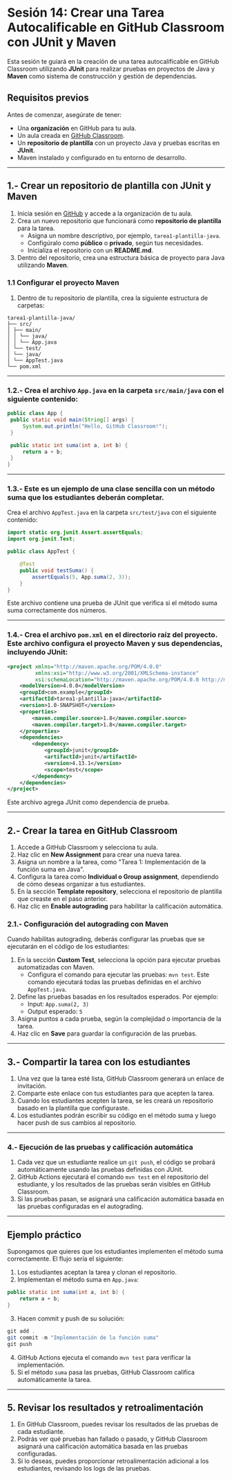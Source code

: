 # Sesión 14: Crear una Tarea Autocalificable en GitHub Classroom con JUnit y Maven

Esta sesión te guiará en la creación de una tarea autocalificable en GitHub Classroom utilizando **JUnit** para realizar pruebas en proyectos de Java y **Maven** como sistema de construcción y gestión de dependencias.

## Requisitos previos

Antes de comenzar, asegúrate de tener:
- Una **organización** en GitHub para tu aula.
- Un aula creada en [GitHub Classroom](https://classroom.github.com/).
- Un **repositorio de plantilla** con un proyecto Java y pruebas escritas en **JUnit**.
- Maven instalado y configurado en tu entorno de desarrollo.

---

## 1.- Crear un repositorio de plantilla con JUnit y Maven

  1. Inicia sesión en [GitHub](https://github.com/) y accede a la organización de tu aula.
  2. Crea un nuevo repositorio que funcionará como **repositorio de plantilla** para la tarea.
      * Asigna un nombre descriptivo, por ejemplo, `tarea1-plantilla-java`.
      * Configúralo como **público** o **privado**, según tus necesidades.
      * Inicializa el repositorio con un **README.md**.
  3. Dentro del repositorio, crea una estructura básica de proyecto para Java utilizando **Maven**.

### 1.1 Configurar el proyecto Maven

  1. Dentro de tu repositorio de plantilla, crea la siguiente estructura de carpetas:
```
tarea1-plantilla-java/
├── src/
│ ├── main/
│ │ └── java/
│ │ └── App.java
│ └── test/
│ └── java/
│ └── AppTest.java
└── pom.xml
```

---

### 1.2.- Crea el archivo `App.java` en la carpeta `src/main/java` con el siguiente contenido:

```java
public class App {
 public static void main(String[] args) {
     System.out.println("Hello, GitHub Classroom!");
 }

 public static int suma(int a, int b) {
     return a + b;
 }
}
```

---

### 1.3.- Este es un ejemplo de una clase sencilla con un método suma que los estudiantes deberán completar.

Crea el archivo `AppTest.java` en la carpeta `src/test/java` con el siguiente contenido:

```Java
import static org.junit.Assert.assertEquals;
import org.junit.Test;

public class AppTest {

    @Test
    public void testSuma() {
        assertEquals(5, App.suma(2, 3));
    }
}
```

Este archivo contiene una prueba de JUnit que verifica si el método suma suma correctamente dos números.

---

### 1.4.- Crea el archivo `pom.xml` en el directorio raíz del proyecto. Este archivo configura el proyecto Maven y sus dependencias, incluyendo JUnit:

```xml
<project xmlns="http://maven.apache.org/POM/4.0.0"
         xmlns:xsi="http://www.w3.org/2001/XMLSchema-instance"
         xsi:schemaLocation="http://maven.apache.org/POM/4.0.0 http://maven.apache.org/xsd/maven-4.0.0.xsd">
    <modelVersion>4.0.0</modelVersion>
    <groupId>com.example</groupId>
    <artifactId>tarea1-plantilla-java</artifactId>
    <version>1.0-SNAPSHOT</version>
    <properties>
        <maven.compiler.source>1.8</maven.compiler.source>
        <maven.compiler.target>1.8</maven.compiler.target>
    </properties>
    <dependencies>
        <dependency>
            <groupId>junit</groupId>
            <artifactId>junit</artifactId>
            <version>4.13.1</version>
            <scope>test</scope>
        </dependency>
    </dependencies>
</project>

```

Este archivo agrega JUnit como dependencia de prueba.

---


## 2.- Crear la tarea en GitHub Classroom

  1. Accede a GitHub Classroom y selecciona tu aula.
  2. Haz clic en **New Assignment** para crear una nueva tarea.
  3. Asigna un nombre a la tarea, como "Tarea 1: Implementación de la función suma en Java".
  4. Configura la tarea como **Individual o Group assignment**, dependiendo de cómo deseas organizar a tus estudiantes.
  5. En la sección **Template repository**, selecciona el repositorio de plantilla que creaste en el paso anterior.
  6. Haz clic en **Enable autograding** para habilitar la calificación automática.


### 2.1.- Configuración del autograding con Maven

Cuando habilitas autograding, deberás configurar las pruebas que se ejecutarán en el código de los estudiantes:

  1. En la sección **Custom Test**, selecciona la opción para ejecutar pruebas automatizadas con Maven.
     * Configura el comando para ejecutar las pruebas: `mvn test`. Este comando ejecutará todas las pruebas definidas en el archivo `AppTest.java`.
  2. Define las pruebas basadas en los resultados esperados. Por ejemplo:
     * Input: `App.suma(2, 3)`
     * Output esperado: `5`
  3. Asigna puntos a cada prueba, según la complejidad o importancia de la tarea.
  4. Haz clic en **Save** para guardar la configuración de las pruebas.

---

## 3.- Compartir la tarea con los estudiantes

  1. Una vez que la tarea esté lista, GitHub Classroom generará un enlace de invitación.
  2. Comparte este enlace con tus estudiantes para que acepten la tarea.
  3. Cuando los estudiantes acepten la tarea, se les creará un repositorio basado en la plantilla que configuraste.
  4. Los estudiantes podrán escribir su código en el método suma y luego hacer push de sus cambios al repositorio.

---

### 4.- Ejecución de las pruebas y calificación automática

  1. Cada vez que un estudiante realice un `git push`, el código se probará automáticamente usando las pruebas definidas con JUnit.
  2. GitHub Actions ejecutará el comando `mvn test` en el repositorio del estudiante, y los resultados de las pruebas serán visibles en GitHub Classroom.
  3. Si las pruebas pasan, se asignará una calificación automática basada en las pruebas configuradas en el autograding.

---

## Ejemplo práctico

Supongamos que quieres que los estudiantes implementen el método suma correctamente. El flujo sería el siguiente:

  1. Los estudiantes aceptan la tarea y clonan el repositorio.
  2. Implementan el método suma en `App.java`:
```Java
public static int suma(int a, int b) {
    return a + b;
}
```
  3. Hacen commit y push de su solución:
```Java
git add .
git commit -m "Implementación de la función suma"
git push
```
  4. GitHub Actions ejecuta el comando `mvn test` para verificar la implementación.
  5. Si el método `suma` pasa las pruebas, GitHub Classroom califica automáticamente la tarea.

---

## 5. Revisar los resultados y retroalimentación

  1. En GitHub Classroom, puedes revisar los resultados de las pruebas de cada estudiante.
  2. Podrás ver qué pruebas han fallado o pasado, y GitHub Classroom asignará una calificación automática basada en las pruebas configuradas.
  3. Si lo deseas, puedes proporcionar retroalimentación adicional a los estudiantes, revisando los logs de las pruebas.






